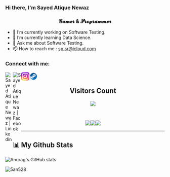 ### Hi there, I'm Sayed Atique Newaz


 <h3 align="center">𝓖𝓪𝓶𝓮𝓻 & 𝓟𝓻𝓸𝓰𝓻𝓪𝓶𝓶𝓮𝓻</h3>

- 🔭 I’m currently working on Software Testing.
- 🌱 I’m currently learning Data Science.
- 💬 Ask me about Software Testing.
- 📫 How to reach me :  sp.sr@icloud.com




<h3 align="left">Connect with me:</h3>
<p align="left">

<a href="https://bd.linkedin.com/in/sayed-atique-newaz-b99052215" target="_blank">
   <img align="left" alt="Sayed Atique Newaz | Linkedin" width="24px" src="https://github.com/piyushP7pravin/piyushP7pravin/blob/master/Linkedin.svg" />
  </a>
  <a href="https://www.facebook.com/atique.eros/" target="_blank">
   <img align="left" alt="Sayed Atique Newaz | Facebook" width="26px" src="https://github.com/shakiliitju/shakiliitju/blob/main/facebook.svg" />
</a>
   <a href="https://www.instagram.com/_ding_dong_so_long_/" target="_blank">
   <img align="left" alt="Sayed Atique Newaz | Facebook" width="26px" src="https://github.com/wle8300/instagram-logo/blob/master/logo.svg" />
</a>
 <a href="https://steamcommunity.com/id/5an528/" target="_blank">
   <img align="left" alt="Sayed Atique Newaz | Facebook" width="26px" src="https://github.com/5an528/Database-/blob/main/icons8-steam.svg" />
</a>
<br>
</p>
<div align="center">
<h2 align="centre">Visitors Count</h2>  
<p align="center"><img align="center" src="https://profile-counter.glitch.me/{5an528}/count.svg" /></p> 
<br>
</div>
<p align="center">
<img align="" height='120px' src="https://github.com/aryashah2k/aryashah2k/blob/main/assets/Geometric%20White.gif" /><img align="" height='120px' src="https://raw.githubusercontent.com/rodrigograca31/rodrigograca31/master/matrix.svg" /><img align="" height='120px' src="https://github.com/aryashah2k/aryashah2k/blob/main/assets/Geometric%20White.gif" />
</p>
<hr>

## 📊 My Github Stats

![Anurag's GitHub stats](https://github-readme-stats.vercel.app/api?username=5an528&show_icons=true&theme=cobalt)
<p><img align="left" src="https://github-readme-stats.vercel.app/api/top-langs?username=5an528&show_icons=true&locale=en&layout=compact" alt="5an528" /></p>
